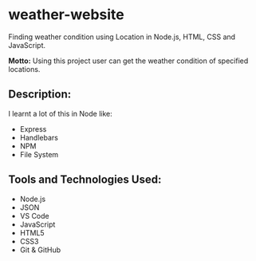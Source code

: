 # weather-website
Finding weather condition using Location in Node.js, HTML, CSS and JavaScript.

**Motto:** Using this project user can get the weather condition of specified locations. 

## Description:
I learnt a lot of this in Node like:
- Express
- Handlebars
- NPM
- File System

## Tools and Technologies Used:
- Node.js
- JSON
- VS Code
- JavaScript
- HTML5
- CSS3
- Git & GitHub
